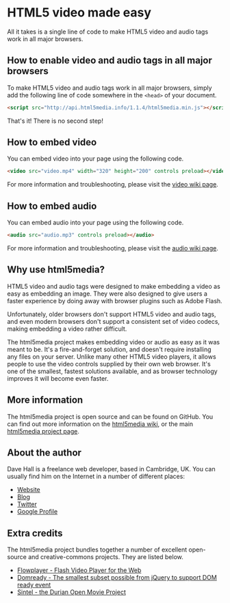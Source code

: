 HTML5 video made easy
=====================

All it takes is a single line of code to make HTML5 video and audio tags work
in all major browsers.


How to enable video and audio tags in all major browsers
--------------------------------------------------------

To make HTML5 video and audio tags work in all major browsers, simply add the
following line of code somewhere in the `<head>` of your document.

```html
<script src="http://api.html5media.info/1.1.4/html5media.min.js"></script>
```
    
That's it! There is no second step!

    
How to embed video
------------------

You can embed video into your page using the following code.

```html
<video src="video.mp4" width="320" height="200" controls preload></video>
```

For more information and troubleshooting, please visit the [video wiki page].

[video wiki page]: https://github.com/etianen/html5media/wiki/embedding-video
    
    
How to embed audio
------------------

You can embed audio into your page using the following code.

```html
<audio src="audio.mp3" controls preload></audio>
```

For more information and troubleshooting, please visit the [audio wiki page].

[audio wiki page]: https://github.com/etianen/html5media/wiki/embedding-audio
    
    
Why use html5media?
-------------------

HTML5 video and audio tags were designed to make embedding a video as easy as
embedding an image. They were also designed to give users a faster experience
by doing away with browser plugins such as Adobe Flash.

Unfortunately, older browsers don't support HTML5 video and audio tags, and
even modern browsers don't support a consistent set of video codecs, making
embedding a video rather difficult.

The html5media project makes embedding video or audio as easy as it was meant
to be. It's a fire-and-forget solution, and doesn't require installing any
files on your server. Unlike many other HTML5 video players, it allows people
to use the video controls supplied by their own web browser. It's one of the
smallest, fastest solutions available, and as browser technology improves it
will become even faster.
    
    
More information
----------------

The html5media project is open source and can be found on GitHub. You can find
out more information on the [html5media wiki], or the main [html5media project page].

[html5media wiki]: https://github.com/etianen/html5media/wiki
[html5media project page]: https://github.com/etianen/html5media


About the author
----------------

Dave Hall is a freelance web developer, based in Cambridge, UK. You can usually
find him on the Internet in a number of different places:

*   [Website](http://www.etianen.com/ "Dave Hall's homepage")
*   [Blog](http://www.etianen.com/blog/developers/ "Dave Hall's blog")
*   [Twitter](http://twitter.com/etianen "Dave Hall on Twitter")
*   [Google Profile](http://www.google.com/profiles/david.etianen "Dave Hall's Google profile")


Extra credits
-------------

The html5media project bundles together a number of excellent open-source and
creative-commons projects. They are listed below.

*   [Flowplayer - Flash Video Player for the Web](http://flowplayer.org/ "Flowplayer - Flash Video Player for the Web")
*   [Domready - The smallest subset possible from jQuery to support DOM ready event](http://code.google.com/p/domready/ "Domready - The smallest subset possible from jQuery to support DOM ready event")
*   [Sintel - the Durian Open Movie Project](http://www.sintel.org/ "Sintel - the Durian Open Movie Project")